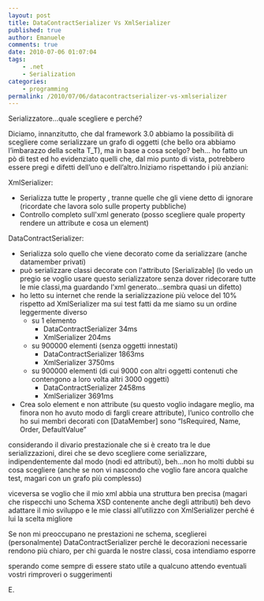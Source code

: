 ```yaml
---
layout: post
title: DataContractSerializer Vs XmlSerializer
published: true
author: Emanuele
comments: true
date: 2010-07-06 01:07:04
tags:
    - .net
    - Serialization
categories:
    - programming
permalink: /2010/07/06/datacontractserializer-vs-xmlserializer
---
```

Serializzatore...quale scegliere e perché? 

Diciamo, innanzitutto, che dal framework 3.0 abbiamo la possibilit&agrave; di scegliere come serializzare un grafo di oggetti (che bello ora abbiamo l&rsquo;imbarazzo della scelta T_T), ma in base a cosa scelgo? beh... ho fatto un p&ograve; di test ed ho evidenziato quelli che, dal mio punto di vista, potrebbero essere pregi e difetti dell&rsquo;uno e dell&rsquo;altro.Iniziamo rispettando i più anziani:

XmlSerializer:

  * Serializza tutte le property , tranne quelle che gli viene detto di ignorare (ricordate che lavora solo sulle property pubbliche) 
  * Controllo completo sull'xml generato (posso scegliere quale property rendere un attribute e cosa un element)

DataContractSerializer:

  * Serializza solo quello che viene decorato come da serializzare (anche datamember privati) 
  * pu&ograve; serializzare classi decorate con l'attributo \[Serializable\] (lo vedo un pregio se voglio usare questo serializzatore senza dover ridecorare tutte le mie classi,ma guardando l&rsquo;xml generato...sembra quasi un difetto) 
  * ho letto su internet che rende la serializzazione più veloce del 10% rispetto ad XmlSerializer ma sui test fatti da me siamo su un ordine leggermente diverso 
      * su 1 elemento 
          * DataContractSerializer 34ms 
          * XmlSerializer 204ms
      * su 900000 elementi (senza oggetti innestati) 
          * DataContractSerializer 1863ms 
          * XmlSerializer 3750ms
      * su 900000 elementi (di cui 9000 con altri oggetti contenuti che contengono a loro volta altri 3000 oggetti) 
          * DataContractSerializer 2458ms 
          * XmlSerializer 3691ms 
  * Crea solo element e non attribute (su questo voglio indagare meglio, ma finora non ho avuto modo di fargli creare attribute), l&rsquo;unico controllo che ho sui membri decorati con [DataMember] sono &ldquo;IsRequired, Name, Order, DefaultValue&rdquo;


considerando il divario prestazionale che si è creato tra le due serializzazioni, direi che se devo scegliere come serializzare, indipendentemente dal modo (nodi ed attributi), beh...non ho molti dubbi su cosa scegliere (anche se non vi nascondo che voglio fare ancora qualche test, magari con un grafo più complesso)

viceversa se voglio che il mio xml abbia una struttura ben precisa (magari che rispecchi uno Schema XSD contenente anche degli attributi) beh devo adattare il mio sviluppo e le mie classi all&rsquo;utilizzo con XmlSerializer perché é lui la scelta migliore

Se non mi preoccupano ne prestazioni ne schema, sceglierei (personalmente) DataContractSerializer perché le decorazioni necessarie rendono più chiaro, per chi guarda le nostre classi, cosa intendiamo esporre 



sperando come sempre di essere stato utile a qualcuno attendo eventuali vostri rimproveri o suggerimenti

E.